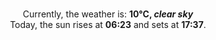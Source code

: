 <p  align="center"><br/>Currently, the weather is: <b> 10°C, <i>clear sky</i></b></br>Today, the sun rises at <b>06:23</b> and sets at <b>17:37</b>.</p>